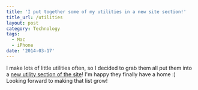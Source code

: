 ```yaml
---
title: 'I put together some of my utilities in a new site section!'
title_url: /utilities
layout: post
category: Technology
tags:
  - Mac
  - iPhone
date: '2014-03-17'
---
```

I make lots of little utilities often, so I decided to grab them all put them into a [new utility section of the site](/utilities)! I'm happy they finally have a home :) Looking forward to making that list grow! 
